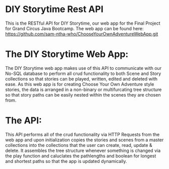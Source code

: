 # DIY Storytime Rest API
This is the RESTful API for DIY Storytime, our web app for the Final Project for Grand Circus Java Bootcamp. The web app can be found here: https://github.com/sam-ntha-who/ChooseYourOwnAdventureWebApp.git

# The DIY Storytime Web App:

The DIY Storytime web app makes use of this API to communicate with our No-SQL database to perform all crud functionality to both Scene and Story collections so that stories can be played, written, edited and deleted with ease. As this web app is for creating Choose Your Own Adventure style stories, the data is arranged in a non-binary or multifurcating tree structure so that story paths can be easily nested within the scenes they are chosen from. 

# The API: 

This API performs all of the crud functionality via HTTP Requests from the web app and upon initialization copies the stories and scenes from a master collections into the collections that the user can create, read, update & delete. It assembles the tree structure whenever something is changed via the play function and caluclates the pathlengths and boolean for longest and shortest paths so that the app is updated dynamically. 
